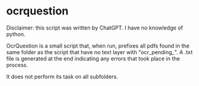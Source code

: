 # ocrquestion

Disclaimer: this script was written by ChatGPT. I have no knowledge of python.

OcrQuestion is a small script that, when run, prefixes all pdfs found in the same folder as the script that have no text layer with "ocr_pending_". A .txt file  is generated at the end indicating any errors that took place in the process.

It does not perform its task on all subfolders. 
